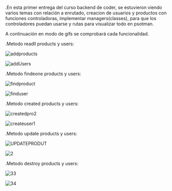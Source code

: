 .En esta primer entrega del curso backend de coder, se estuvieron viendo varios temas con relación a enrutado, creacion de usuarios y productos con funciones controladoras, implementar managers(classes), para que los controladores puedan usarse y rutas para visualizar todo en psotman.

A continuación en modo de gifs se comprobará cada funcionalidad.

.Metodo readll products y users:

![addproducts](https://github.com/user-attachments/assets/0f521eaa-a012-4c85-bfca-b5c6bcd96201)


![addUsers](https://github.com/user-attachments/assets/22c13ce9-0e80-4b12-bcf7-eceed6cec409)


.Metodo findeone products y users:

![findproduct](https://github.com/user-attachments/assets/8adbca31-c41a-4e01-b6fe-517434460b33)


![finduser](https://github.com/user-attachments/assets/f368b3da-82c6-41b5-9f00-223082978a90)


.Metodo created products y users:

![createdpro2](https://github.com/user-attachments/assets/82478345-4f0b-4fb9-816e-781173311b9f)


![createuser1](https://github.com/user-attachments/assets/3d50e9cd-33ea-4d9a-8c49-99340afcf0a6)


.Metodo update products y users:

![UPDATEPRODUT](https://github.com/user-attachments/assets/c8d38807-0e88-498b-bc9d-87b865016900)


![2](https://github.com/user-attachments/assets/81217196-07fd-4994-a6dc-440ec2ac26c3)


.Metodo destroy products y users:

![33](https://github.com/user-attachments/assets/559d1543-12d5-49f0-820a-82bb0c76d767)


![34](https://github.com/user-attachments/assets/9010b914-ebfa-4cf0-b5e3-222bde35bd90)





